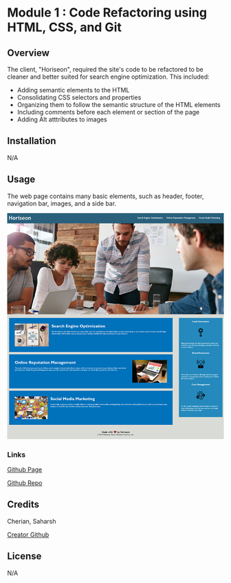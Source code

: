 #  Module 1 : Code Refactoring using HTML, CSS, and Git

## Overview

The client, "Horiseon", required the site's code to be refactored to be cleaner and better suited for search engine optimization. This included:
- Adding semantic elements to the HTML
- Consolidating CSS selectors and properties
- Organizing them to follow the semantic structure of the HTML elements
- Including comments before each element or section of the page
- Adding Alt atttributes to images

## Installation

N/A

## Usage

The web page contains many basic elements, such as header, footer, navigation bar, images, and a side bar.

![Screenshot of full working page](./assets/images/readme%20screenshot.jpg "Horiseon Home Page screenshot")

### Links

 [Github Page](https://sashdc.github.io/Module1challenge/)

 [Github Repo](https://github.com/sashdc/Module1challenge)

 ## Credits

Cherian, Saharsh


[Creator Github](https://github.com/sashdc)

## License

N/A


